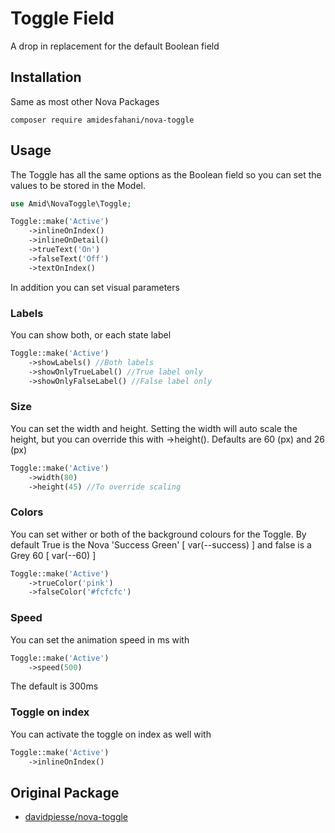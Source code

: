 # Toggle Field
A drop in replacement for the default Boolean field

## Installation
Same as most other Nova Packages
```
composer require amidesfahani/nova-toggle
```

## Usage
The Toggle has all the same options as the Boolean field so you can set the values to be stored in the Model.

```php
use Amid\NovaToggle\Toggle;
```

```php
Toggle::make('Active')
    ->inlineOnIndex()
    ->inlineOnDetail()
    ->trueText('On')
    ->falseText('Off')
    ->textOnIndex()
```

In addition you can set visual parameters

### Labels
You can show both, or each state label
```php
Toggle::make('Active')
    ->showLabels() //Both labels
    ->showOnlyTrueLabel() //True label only
    ->showOnlyFalseLabel() //False label only
```


### Size
You can set the width and height. Setting the width will auto scale the height, but you can override this with ->height().
Defaults are 60 (px) and 26 (px) 
```php
Toggle::make('Active')
    ->width(80)
    ->height(45) //To override scaling
```


### Colors
You can set wither or both of the background colours for the Toggle. By default True is the Nova 'Success Green' [ var(--success) ] and false is a Grey 60 [ var(--60) ]
```php
Toggle::make('Active')
    ->trueColor('pink')
    ->falseColor('#fcfcfc')
```

### Speed
You can set the animation speed in ms with
```php
Toggle::make('Active')
    ->speed(500)
```
The default is 300ms


### Toggle on index
You can activate the toggle on index as well with
```php
Toggle::make('Active')
    ->inlineOnIndex()
```

## Original Package
- [davidpiesse/nova-toggle](https://github.com/davidpiesse/nova-toggle)
